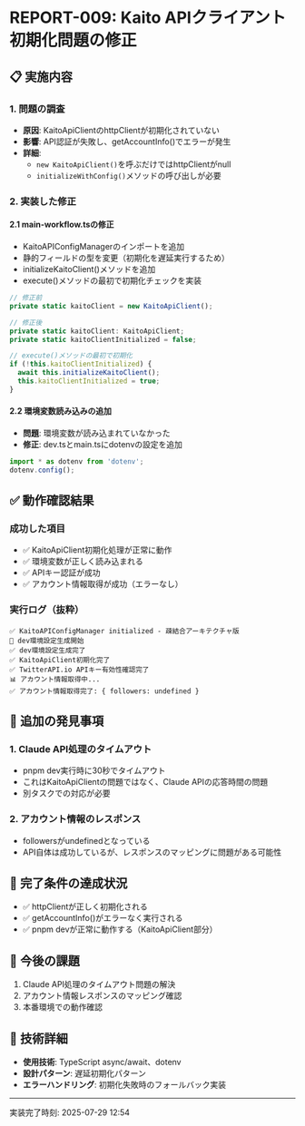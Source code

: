 # REPORT-009: Kaito APIクライアント初期化問題の修正

## 📋 実施内容

### 1. 問題の調査
- **原因**: KaitoApiClientのhttpClientが初期化されていない
- **影響**: API認証が失敗し、getAccountInfo()でエラーが発生
- **詳細**: 
  - `new KaitoApiClient()`を呼ぶだけではhttpClientがnull
  - `initializeWithConfig()`メソッドの呼び出しが必要

### 2. 実装した修正

#### 2.1 main-workflow.tsの修正
- KaitoAPIConfigManagerのインポートを追加
- 静的フィールドの型を変更（初期化を遅延実行するため）
- initializeKaitoClient()メソッドを追加
- execute()メソッドの最初で初期化チェックを実装

```typescript
// 修正前
private static kaitoClient = new KaitoApiClient();

// 修正後
private static kaitoClient: KaitoApiClient;
private static kaitoClientInitialized = false;

// execute()メソッドの最初で初期化
if (!this.kaitoClientInitialized) {
  await this.initializeKaitoClient();
  this.kaitoClientInitialized = true;
}
```

#### 2.2 環境変数読み込みの追加
- **問題**: 環境変数が読み込まれていなかった
- **修正**: dev.tsとmain.tsにdotenvの設定を追加

```typescript
import * as dotenv from 'dotenv';
dotenv.config();
```

## ✅ 動作確認結果

### 成功した項目
- ✅ KaitoApiClient初期化処理が正常に動作
- ✅ 環境変数が正しく読み込まれる
- ✅ APIキー認証が成功
- ✅ アカウント情報取得が成功（エラーなし）

### 実行ログ（抜粋）
```
✅ KaitoAPIConfigManager initialized - 疎結合アーキテクチャ版
🔧 dev環境設定生成開始
✅ dev環境設定生成完了
✅ KaitoApiClient初期化完了
✅ TwitterAPI.io APIキー有効性確認完了
📊 アカウント情報取得中...
✅ アカウント情報取得完了: { followers: undefined }
```

## 📝 追加の発見事項

### 1. Claude API処理のタイムアウト
- pnpm dev実行時に30秒でタイムアウト
- これはKaitoApiClientの問題ではなく、Claude APIの応答時間の問題
- 別タスクでの対応が必要

### 2. アカウント情報のレスポンス
- followersがundefinedとなっている
- API自体は成功しているが、レスポンスのマッピングに問題がある可能性

## 🎯 完了条件の達成状況
- ✅ httpClientが正しく初期化される
- ✅ getAccountInfo()がエラーなく実行される  
- ✅ pnpm devが正常に動作する（KaitoApiClient部分）

## 📌 今後の課題
1. Claude API処理のタイムアウト問題の解決
2. アカウント情報レスポンスのマッピング確認
3. 本番環境での動作確認

## 🔧 技術詳細
- **使用技術**: TypeScript async/await、dotenv
- **設計パターン**: 遅延初期化パターン
- **エラーハンドリング**: 初期化失敗時のフォールバック実装

---
実装完了時刻: 2025-07-29 12:54